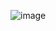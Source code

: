 ![image](https://github.com/anish2105/Enchatty/assets/88924201/dd4f3b6c-39c2-4347-840d-636023a43091)
